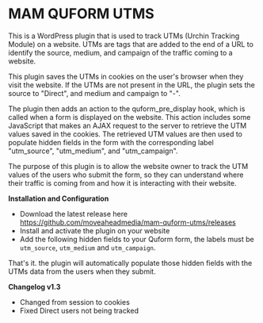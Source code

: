 # MAM QUFORM UTMS
This is a WordPress plugin that is used to track UTMs (Urchin Tracking Module) on a website. UTMs are tags that are added to the end of a URL to identify the source, medium, and campaign of the traffic coming to a website.

This plugin saves the UTMs in cookies on the user's browser when they visit the website. If the UTMs are not present in the URL, the plugin sets the source to "Direct", and medium and campaign to "-".

The plugin then adds an action to the quform_pre_display hook, which is called when a form is displayed on the website. This action includes some JavaScript that makes an AJAX request to the server to retrieve the UTM values saved in the cookies. The retrieved UTM values are then used to populate hidden fields in the form with the corresponding label "utm_source", "utm_medium", and "utm_campaign".

The purpose of this plugin is to allow the website owner to track the UTM values of the users who submit the form, so they can understand where their traffic is coming from and how it is interacting with their website.

**Installation and Configuration** 

- Download the latest release here https://github.com/moveaheadmedia/mam-quform-utms/releases
- Install and activate the plugin on your website
- Add the following hidden fields to your Quform form, the labels must be  `utm_source`, `utm_medium` and `utm_campaign`.

That's it. the plugin will automatically populate those hidden fields with the UTMs data from the users when they submit.

**Changelog v1.3**

- Changed from session to cookies
- Fixed Direct users not being tracked
